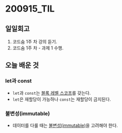 # 200915\_TIL

## 일일회고

1. 코드숨 1주 차 강의 듣기.
2. 코드숨 1주 차 - 과제 1 수행.

## 오늘 배운 것

### let과 const

* `let`과 `const`는 [블록 레벨 스코프](https://poiemaweb.com/es6-block-scope)를 갖는다.
* `let`은 재할당이 가능하나 `const`는 재할당이 금지된다.

### 불변성\(immutable\)

* 데이터를 다룰 때는 [불변성\(immutable\)](https://poiemaweb.com/js-immutability)을 고려해야 한다.

